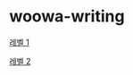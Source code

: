 # woowa-writing

[레벨 1](https://github.com/reddevilmidzy/woowa-writing/edit/reddevilmidzy/level1.md)

[레벨 2](https://github.com/reddevilmidzy/woowa-writing/edit/reddevilmidzy/level2.md)
